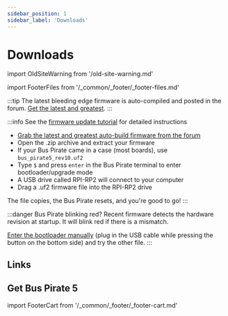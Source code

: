 ```yaml
---
sidebar_position: 1
sidebar_label: 'Downloads'
---
```

 
# Downloads



import OldSiteWarning from '/old-site-warning.md'

<OldSiteWarning/>



import FooterFiles from '/_common/_footer/_footer-files.md'

:::tip
The latest bleeding edge firmware is auto-compiled and posted in the forum. [Get the latest and greatest](https://forum.buspirate.com/t/bus-pirate-5-auto-build-main-branch/20/999999).
:::

:::info
See the [firmware update tutorial](/tutorial-basics/firmware-update) for detailed instructions
* [Grab the latest and greatest auto-build firmware from the forum](https://forum.buspirate.com/t/bus-pirate-5-auto-build-main-branch/20/999999)
* Open the .zip archive and extract your firmware 
* If your Bus Pirate came in a case (most boards), use ```bus_pirate5_rev10.uf2```
* Type ```$``` and press ```enter``` in the Bus Pirate terminal to enter bootloader/upgrade mode 
* A USB drive called RPI-RP2 will connect to  your computer
* Drag a .uf2 firmware file into the RPI-RP2 drive

The file copies, the Bus Pirate resets, and you're good to go!
:::

:::danger
Bus Pirate blinking red? Recent firmware detects the hardware revision at startup. It will blink red if there is a mismatch.

[Enter the bootloader manually](/tutorial-basics/firmware-update#manually) (plug in the USB cable while pressing the button on the bottom side) and try the other file.
:::

## Links

<FooterFiles/>

## Get Bus Pirate 5

import FooterCart from '/_common/_footer/_footer-cart.md' 

<FooterCart/>